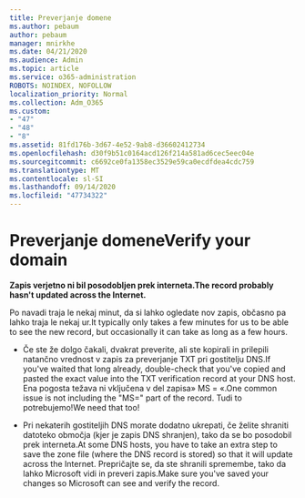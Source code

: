 ```yaml
---
title: Preverjanje domene
ms.author: pebaum
author: pebaum
manager: mnirkhe
ms.date: 04/21/2020
ms.audience: Admin
ms.topic: article
ms.service: o365-administration
ROBOTS: NOINDEX, NOFOLLOW
localization_priority: Normal
ms.collection: Adm_O365
ms.custom:
- "47"
- "48"
- "8"
ms.assetid: 81fd176b-3d67-4e52-9ab8-d36602412734
ms.openlocfilehash: d30f9b51c0164acd126f214a581ad6cec5eec04e
ms.sourcegitcommit: c6692ce0fa1358ec3529e59ca0ecdfdea4cdc759
ms.translationtype: MT
ms.contentlocale: sl-SI
ms.lasthandoff: 09/14/2020
ms.locfileid: "47734322"
---
```

# <a name="verify-your-domain"></a><span data-ttu-id="b4cf1-102">Preverjanje domene</span><span class="sxs-lookup"><span data-stu-id="b4cf1-102">Verify your domain</span></span>

 <span data-ttu-id="b4cf1-103">**Zapis verjetno ni bil posodobljen prek interneta.**</span><span class="sxs-lookup"><span data-stu-id="b4cf1-103">**The record probably hasn't updated across the Internet.**</span></span>
  
<span data-ttu-id="b4cf1-104">Po navadi traja le nekaj minut, da si lahko ogledate nov zapis, občasno pa lahko traja le nekaj ur.</span><span class="sxs-lookup"><span data-stu-id="b4cf1-104">It typically only takes a few minutes for us to be able to see the new record, but occasionally it can take as long as a few hours.</span></span> 
  
- <span data-ttu-id="b4cf1-105">Če ste že dolgo čakali, dvakrat preverite, ali ste kopirali in prilepili natančno vrednost v zapis za preverjanje TXT pri gostitelju DNS.</span><span class="sxs-lookup"><span data-stu-id="b4cf1-105">If you've waited that long already, double-check that you've copied and pasted the exact value into the TXT verification record at your DNS host.</span></span> <span data-ttu-id="b4cf1-106">Ena pogosta težava ni vključena v del zapisa» MS = «.</span><span class="sxs-lookup"><span data-stu-id="b4cf1-106">One common issue is not including the "MS=" part of the record.</span></span> <span data-ttu-id="b4cf1-107">Tudi to potrebujemo!</span><span class="sxs-lookup"><span data-stu-id="b4cf1-107">We need that too!</span></span>

- <span data-ttu-id="b4cf1-108">Pri nekaterih gostiteljih DNS morate dodatno ukrepati, če želite shraniti datoteko območja (kjer je zapis DNS shranjen), tako da se bo posodobil prek interneta.</span><span class="sxs-lookup"><span data-stu-id="b4cf1-108">At some DNS hosts, you have to take an extra step to save the zone file (where the DNS record is stored) so that it will update across the Internet.</span></span> <span data-ttu-id="b4cf1-109">Prepričajte se, da ste shranili spremembe, tako da lahko Microsoft vidi in preveri zapis.</span><span class="sxs-lookup"><span data-stu-id="b4cf1-109">Make sure you've saved your changes so Microsoft can see and verify the record.</span></span>
